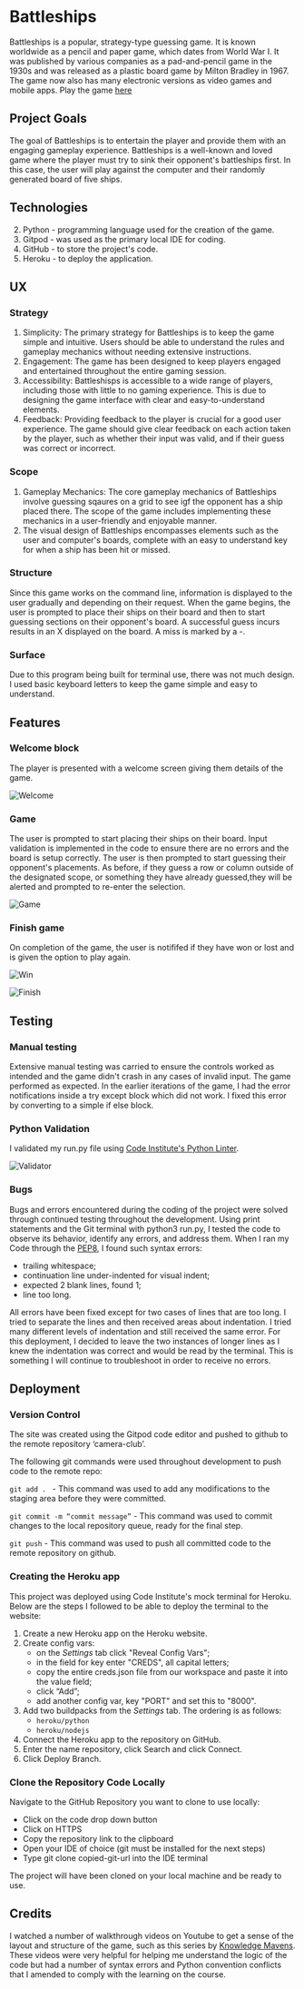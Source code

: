 # Battleships

Battleships is a popular, strategy-type guessing game. It is known worldwide as a pencil and paper game, which dates from World War I. It was published by various companies as a pad-and-pencil game in the 1930s and was released as a plastic board game by Milton Bradley in 1967. The game now also has many electronic versions as video games and mobile apps. 
Play the game [here](https://lucys-battleships-74c7927432db.herokuapp.com/)

## Project Goals

The goal of Battleships is to entertain the player and provide them with an engaging gameplay experience. Battleships is a well-known and loved game where the player must try to sink their opponent's battleships first. In this case, the user will play against the computer and their randomly generated board of five ships.

## Technologies

2. Python - programming language used for the creation of the game.
3. Gitpod - was used as the primary local IDE for coding.
4. GitHub - to store the project's code.
5. Heroku - to deploy the application.

## UX

### Strategy

1. Simplicity: The primary strategy for Battleships is to keep the game simple and intuitive. Users should be able to understand the rules and gameplay mechanics without needing extensive instructions.
2. Engagement: The game has been designed to keep players engaged and entertained throughout the entire gaming session.
3. Accessibility: Battleshisps is accessible to a wide range of players, including those with little to no gaming experience. This is due to designing the game interface with clear and easy-to-understand elements.
4. Feedback: Providing feedback to the player is crucial for a good user experience. The game should give clear feedback on each action taken by the player, such as whether their input was valid, and if their guess was correct or incorrect.

### Scope

1. Gameplay Mechanics: The core gameplay mechanics of Battleships involve guessing sqaures on a grid to see igf the opponent has a ship placed there. The scope of the game includes implementing these mechanics in a user-friendly and enjoyable manner.
2. The visual design of Battleships encompasses elements such as the user and computer's boards, complete with an easy to understand key for when a ship has been hit or missed.
### Structure

Since this game works on the command line, information is displayed to the user gradually and depending on their request.
When the game begins, the user is prompted to place their ships on their board and then to start guessing sections on their opponent's board.
A successful guess incurs results in an X displayed on the board. A miss is marked by a -.

### Surface

Due to this program being built for terminal use, there was not much design. I used basic keyboard letters to keep the game simple and easy to understand.

## Features

### Welcome block

The player is presented with a welcome screen giving them details of the game.

![Welcome](readme_images/welcome.png)

### Game

The user is prompted to start placing their ships on their board. Input validation is implemented in the code to ensure there are no errors and the board is setup correctly.
The user is then prompted to start guessing their opponent's placements. As before, if they guess a row or column outside of the designated scope, or something they have already guessed,they will be alerted and prompted to re-enter the selection.

![Game](readme_images/game.png)

### Finish game

On completion of the game, the user is notififed if they have won or lost and is given the option to play again.

![Win](readme_images/win.png)

![Finish](readme_images/game_over.png)

## Testing

### Manual testing

Extensive manual testing was carried to ensure the controls worked as intended and the game didn't crash in any cases of invalid input.
The game performed as expected. In the earlier iterations of the game, I had the error notifications inside a try except block which did not work. I fixed this error by converting to a simple if else block.

### Python Validation

I validated my run.py file using [Code Institute's Python Linter](https://pep8ci.herokuapp.com/#).

![Validator](readme_images/validator.png)

### Bugs

Bugs and errors encountered during the coding of the project were solved through continued testing throughout the development. Using print statements and the Git terminal with python3 run.py, I tested the code to observe its behavior, identify any errors, and address them.
When I ran my Code through the [PEP8](https://pep8ci.herokuapp.com/#), I found such syntax errors:

- trailing whitespace;
- continuation line under-indented for visual indent;
- expected 2 blank lines, found 1;
- line too long.

All errors have been fixed except for two cases of lines that are too long. I tried to separate the lines and then received areas about indentation. I tried many different levels of indentation and still received the same error. For this deployment, I decided to leave the two instances of longer lines as I knew the indentation was correct and would be read by the terminal. This is something I will continue to troubleshoot in order to receive no errors.

## Deployment

### Version Control
The site was created using the Gitpod code editor and pushed to github to the remote repository ‘camera-club’.

The following git commands were used throughout development to push code to the remote repo:

```git add . ``` - This command was used to add any modifications to the staging area before they were committed.

```git commit -m “commit message”``` - This command was used to commit changes to the local repository queue, ready for the final step.

```git push``` - This command was used to push all committed code to the remote repository on github.

### Creating the Heroku app

This project was deployed using Code Institute's mock terminal for Heroku. Below are the steps I followed to be able to deploy the terminal to the website:

1. Create a new Heroku app on the Heroku website.
2. Create config vars:
   - on the _Settings_ tab click "Reveal Config Vars";
   - in the field for key enter "CREDS", all capital letters;
   - copy the entire creds.json file from our workspace and paste it into the value field;
   - click “Add”;
   - add another config var, key "PORT" and set this to "8000".
3. Add two buildpacks from the _Settings_ tab. The ordering is as follows:
   - `heroku/python`
   - `heroku/nodejs`
4. Connect the Heroku app to the repository on GitHub.
5. Enter the name repository, click Search and click Connect.
6. Click Deploy Branch.

### Clone the Repository Code Locally
Navigate to the GitHub Repository you want to clone to use locally:

- Click on the code drop down button
- Click on HTTPS
- Copy the repository link to the clipboard
- Open your IDE of choice (git must be installed for the next steps)
- Type git clone copied-git-url into the IDE terminal

The project will have been cloned on your local machine and be ready to use. 

## Credits

I watched a number of walkthrough videos on Youtube to get a sense of the layout and structure of the game, such as this series by [Knowledge Mavens](https://www.youtube.com/watch?v=tF1WRCrd_HQ&t=1440s). These videos were very helpful for helping me understand the logic of the code but had a number of syntax errors and Python convention conflicts that I amended to comply with the learning on the course.
